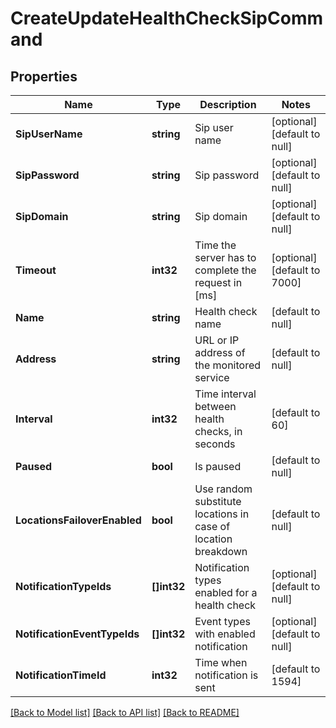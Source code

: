 # CreateUpdateHealthCheckSipCommand

## Properties
Name | Type | Description | Notes
------------ | ------------- | ------------- | -------------
**SipUserName** | **string** | Sip user name | [optional] [default to null]
**SipPassword** | **string** | Sip password | [optional] [default to null]
**SipDomain** | **string** | Sip domain | [optional] [default to null]
**Timeout** | **int32** | Time the server has to complete the request in [ms] | [optional] [default to 7000]
**Name** | **string** | Health check name | [default to null]
**Address** | **string** | URL or IP address of the monitored service | [default to null]
**Interval** | **int32** | Time interval between health checks, in seconds | [default to 60]
**Paused** | **bool** | Is paused | [default to null]
**LocationsFailoverEnabled** | **bool** | Use random substitute locations in case of location breakdown | [default to null]
**NotificationTypeIds** | **[]int32** | Notification types enabled for a health check | [optional] [default to null]
**NotificationEventTypeIds** | **[]int32** | Event types with enabled notification | [optional] [default to null]
**NotificationTimeId** | **int32** | Time when notification is sent | [default to 1594]

[[Back to Model list]](../README.md#documentation-for-models) [[Back to API list]](../README.md#documentation-for-api-endpoints) [[Back to README]](../README.md)



